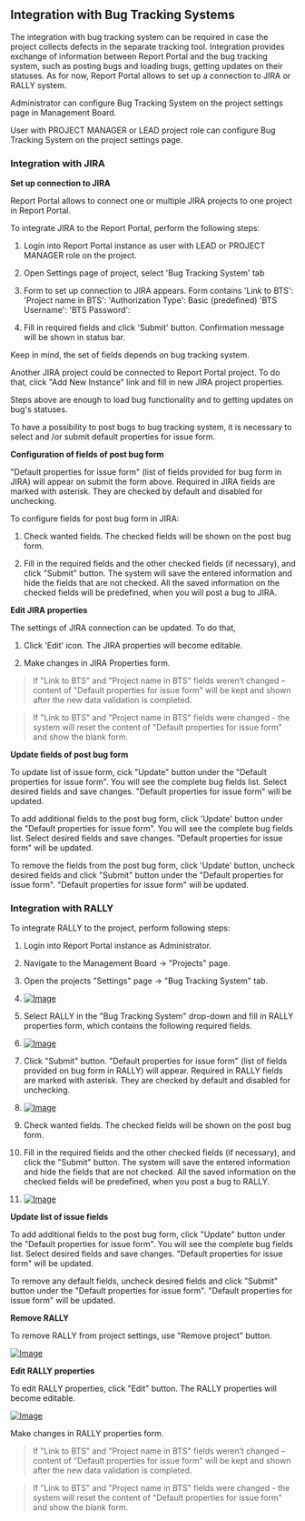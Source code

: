 Integration with Bug Tracking Systems
-------------------------------------

The integration with bug tracking system can be required in case the project collects defects in the separate tracking tool.
Integration provides exchange of information between Report Portal and the bug tracking system, such as posting bugs and loading bugs,
getting updates on their statuses.
As for now, Report Portal allows to set up a connection to JIRA or RALLY system.

Administrator can configure Bug Tracking System on the project settings page in Management Board.

User with PROJECT MANAGER or LEAD project role can configure Bug Tracking System on the project settings page.


### Integration with JIRA

**Set up connection to JIRA**

Report Portal allows to connect one or multiple JIRA projects to one project in Report Portal.

To integrate JIRA to the Report Portal, perform the following steps:

1. Login into Report Portal instance as user with LEAD or PROJECT MANAGER role on the project.

2. Open Settings page of project, select 'Bug Tracking System' tab

3. Form to set up connection to JIRA appears. Form contains
   'Link to BTS': <valid URL of bug tracking system>
   'Project name in BTS': <project key in bug tracking system>
   'Authorization Type': Basic (predefined)
   'BTS Username': <JIRA user name>
   'BTS Password': <JIRA user password>

4. Fill in required fields and click 'Submit' button.
Confirmation message will be shown in status bar.

Keep in mind, the set of fields depends on bug tracking system.

Another JIRA project could be connected to Report Portal project. To do that, click "Add New Instance" link and fill in
new JIRA project properties. 

Steps above are enough to load bug functionality and to getting updates on bug's statuses.

To have a possibility to post bugs to bug tracking system, it is necessary to select and /or submit default properties for
issue form.


**Configuration of fields of post bug form**

"Default properties for issue form" (list of fields provided for bug form in JIRA) will appear on submit the form above.
Required in JIRA fields are marked with asterisk. They are checked by default and disabled for unchecking.

To configure fields for post bug form in JIRA:

1. Check wanted fields. The checked fields will be shown on the post bug form.

2. Fill in the required fields and the other checked fields (if necessary), and
click "Submit" button. The system will save the entered information and hide the fields that are not checked. 
All the saved information on the checked fields will be predefined, when you will post a bug to JIRA.

**Edit JIRA properties**

The settings of JIRA connection can be updated. To do that, 

1. Click 'Edit' icon. The JIRA properties will become editable.

2. Make changes in JIRA Properties form.

>   If "Link to BTS" and "Project name in BTS" fields weren’t changed – content of "Default properties for issue form" will be kept and shown
after the new data validation is completed.

>   If "Link to BTS" and "Project name in BTS" fields were changed - the
system will reset the content of "Default properties for issue form" and show
the blank form.

**Update fields of post bug form**

To update list of issue form, cick "Update" button under the "Default properties for issue form". 
You will see the complete bug fields list. Select desired fields and save changes. "Default
properties for issue form" will be updated.

To add additional fields to the post bug form, click 'Update' button under the "Default properties for issue form". You will see the
complete bug fields list. Select desired fields and save changes. "Default properties for issue form" will be updated.

To remove the fields from the post bug form, click 'Update' button, uncheck desired fields and click "Submit"
button under the "Default properties for issue form". "Default properties for issue form" will be updated.


### Integration with RALLY

To integrate RALLY to the project, perform following steps:

1. Login into Report Portal instance as Administrator.

2. Navigate to the Management Board -\> "Projects" page.

3. Open the projects "Settings" page -\> "Bug Tracking System" tab.

4. [ ![Image](Images/pic_235.jpg) ](Images/pic_235.jpg)

5. Select RALLY in the "Bug Tracking System" drop-down and fill in RALLY
    properties form, which contains the following required fields.

6. [ ![Image](Images/pic_35.jpg) ](Images/pic_35.jpg)

7. Click "Submit" button. "Default properties for issue form" (list of fields provided on bug form in RALLY) will appear. Required in RALLY fields
    are marked with asterisk. They are checked by default and disabled for
    unchecking.

8. [ ![Image](Images/pic_36.jpg) ](Images/pic_36.jpg)

9. Check wanted fields. The checked fields will be shown on the post bug form.

10. Fill in the required fields and the other checked fields (if necessary), and
    click the "Submit" button. The system will save the entered information
    and hide the fields that are not checked. All the saved information on the
    checked fields will be predefined, when you post a bug to RALLY.

11. [ ![Image](Images/pic_37.jpg) ](Images/pic_37.jpg)


**Update list of issue fields**

To add additional fields to the post bug form, click "Update" button under the "Default properties for issue form". You will see the
complete bug fields list. Select desired fields and save changes. "Default
properties for issue form" will be updated.

To remove any default fields, uncheck desired fields and click "Submit"
button under the "Default properties for issue form". "Default properties for issue form" will be updated.


**Remove RALLY**

To remove RALLY from project settings, use "Remove project" button.

[ ![Image](Images/pic_38.jpg) ](Images/pic_38.jpg)


**Edit RALLY properties**

To edit RALLY properties, click "Edit" button. The RALLY properties will become
editable.

[ ![Image](Images/pic_39.jpg) ](Images/pic_39.jpg)

Make changes in RALLY properties form.

>   If "Link to BTS" and "Project name in BTS" fields weren’t changed – content of "Default properties for issue form" will be kept and shown
after the new data validation is completed.

>   If "Link to BTS" and "Project name in BTS" fields were changed - the system will reset the content of "Default properties for issue form" and show
the blank form.

